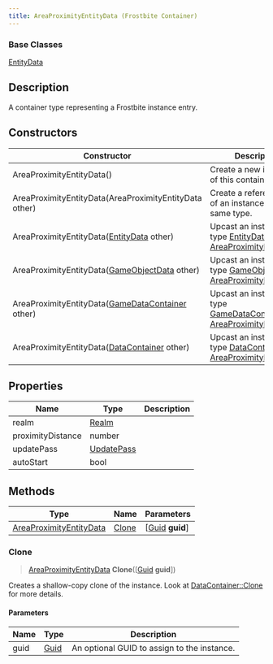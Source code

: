 ```yaml
---
title: AreaProximityEntityData (Frostbite Container)
---
```

### Base Classes

[EntityData](EntityData)

## Description

A container type representing a Frostbite instance entry.

## Constructors

| Constructor                                                                        | Description                                                                                                                           |
| ---------------------------------------------------------------------------------- | ------------------------------------------------------------------------------------------------------------------------------------- |
| AreaProximityEntityData()                                                          | Create a new instance of this container type.                                                                                         |
| AreaProximityEntityData(AreaProximityEntityData other)                             | Create a reference copy of an instance of the same type.                                                                              |
| AreaProximityEntityData([EntityData](EntityData) other)                            | Upcast an instance of type [EntityData](EntityData) to [AreaProximityEntityData](AreaProximityEntityData).                            |
| AreaProximityEntityData([GameObjectData](GameObjectData) other)                    | Upcast an instance of type [GameObjectData](GameObjectData) to [AreaProximityEntityData](AreaProximityEntityData).                    |
| AreaProximityEntityData([GameDataContainer](GameDataContainer) other)              | Upcast an instance of type [GameDataContainer](GameDataContainer) to [AreaProximityEntityData](AreaProximityEntityData).              |
| AreaProximityEntityData([DataContainer](/vext/ref/cls/shr/datacontainer) other) | Upcast an instance of type [DataContainer](/vext/ref/cls/shr/datacontainer) to [AreaProximityEntityData](AreaProximityEntityData). |

## Properties

| Name              | Type                     | Description |
| ----------------- | ------------------------ | ----------- |
| realm             | [Realm](Realm)           |             |
| proximityDistance | number                   |             |
| updatePass        | [UpdatePass](UpdatePass) |             |
| autoStart         | bool                     |             |

## Methods

| Type                                               | Name            | Parameters                                     |
| -------------------------------------------------- | --------------- | ---------------------------------------------- |
| [AreaProximityEntityData](AreaProximityEntityData) | [Clone](#clone) | \[[Guid](/vext/ref/cls/shr/guid) **guid**\] |

### Clone

> [AreaProximityEntityData](AreaProximityEntityData) **Clone**(\[[Guid](/vext/ref/cls/shr/guid) **guid**\])

Creates a shallow-copy clone of the instance. Look at [DataContainer::Clone](/vext/ref/cls/shr/datacontainer#clone) for more details.

#### Parameters

| Name | Type         | Description                                 |
| ---- | ------------ | ------------------------------------------- |
| guid | [Guid](Guid) | An optional GUID to assign to the instance. |

